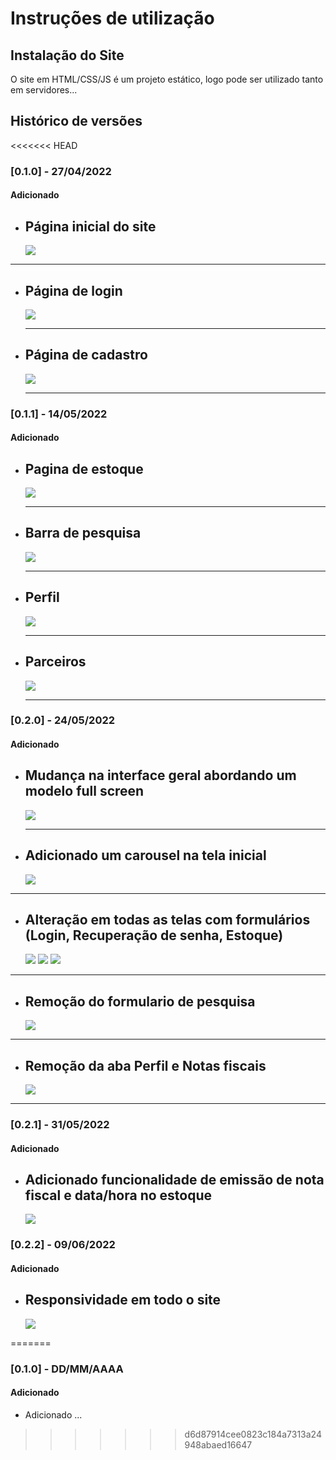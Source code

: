 # Instruções de utilização

## Instalação do Site

O site em HTML/CSS/JS é um projeto estático, logo pode ser utilizado tanto em servidores...

## Histórico de versões

<<<<<<< HEAD
### [0.1.0] - 27/04/2022
#### Adicionado
- ## Página inicial do site
  
  <img src="../docs/img/Projeto-interface/Home.png">

---

- ## Página de login
  
  <img src="../docs/img/Projeto-interface/Login.png">

  ---

- ## Página de cadastro
  
  <img src="../docs/img/Projeto-interface/Cadastro.png">

   ---

### [0.1.1] - 14/05/2022
#### Adicionado
- ## Pagina de estoque
  
  <img src="../docs/img/Programação-de-funcionalidades/Tela-de-estoque.png">

   ---

- ## Barra de pesquisa
  
  <img src="../docs/img/Programação-de-funcionalidades/Pesquisa-Produtos.png">

   ---

- ## Perfil
  
  <img src="../docs/img/Programação-de-funcionalidades/Perfil.png">
  
   ---

- ## Parceiros

  <img src="../docs/img/Programação-de-funcionalidades/Info-Clientes.png">

   ---

### [0.2.0] - 24/05/2022
#### Adicionado
- ## Mudança na interface geral abordando um modelo full screen
  
  <img src="../docs/img/Template-padrão-do-site/Tela-principal.png">

  ---

- ## Adicionado um carousel na tela inicial
  
   <img src="../docs/img/Template-padrão-do-site/Tela-principal.png">  
---
- ## Alteração em todas as telas com formulários (Login, Recuperação de senha, Estoque)

   <img src="../docs/img/Template-padrão-do-site/Login.png">

   <img src="../docs/img/Template-padrão-do-site/RecSenha.png">
   
   <img src="../docs/img/Template-padrão-do-site/Estoque.png">

---

- ## Remoção do formulario de pesquisa

   <img src="../docs/img/Template-padrão-do-site/Estoque.png">

---

- ## Remoção da aba Perfil e Notas fiscais

   <img src="../docs/img/Template-padrão-do-site/Parceiros.png">

---

### [0.2.1] - 31/05/2022
#### Adicionado


- ## Adicionado funcionalidade de emissão de nota fiscal e data/hora no estoque

  <img src="../docs/img/Template-padrão-do-site/Notas-Fiscais.png">


### [0.2.2] - 09/06/2022
#### Adicionado

- ## Responsividade em todo o site

  <img src="../docs/img/Template-padrão-do-site/Responsividade.png">
  
=======
### [0.1.0] - DD/MM/AAAA
#### Adicionado
- Adicionado ...
>>>>>>> d6d87914cee0823c184a7313a24948abaed16647
